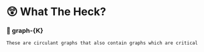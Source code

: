 # 😲 What The Heck?

### 📁 graph-{K}

    These are circulant graphs that also contain graphs which are critical 
